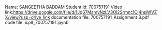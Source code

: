 Name: SANGEETHA BADDAM Student id: 700757191 Video link:https://drive.google.com/file/d/1Jq67MamyNzLV3OI2Srmnc1Oj4nsiWVZX/view?usp=drive_link documentation file: 700757191_Assignment 8.pdf code file: icp8_700757191.ipynb
